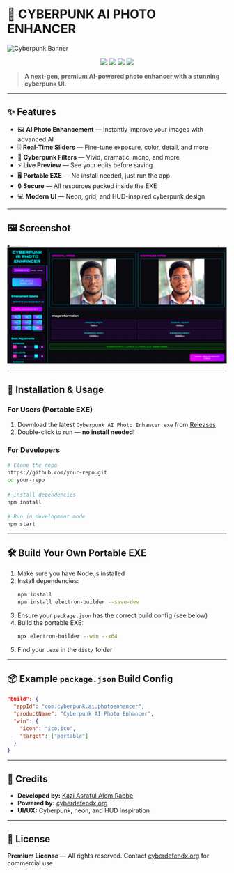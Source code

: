 # 🚀 CYBERPUNK AI PHOTO ENHANCER

![Cyberpunk Banner](https://via.placeholder.com/900x180/0a0a1a/00f3ff?text=Cyberpunk+AI+Photo+Enhancer)

<p align="center">
  <img src="https://img.shields.io/badge/version-1.0.0-blue?style=flat-square" />
  <img src="https://img.shields.io/badge/license-Premium-purple?style=flat-square" />
  <img src="https://img.shields.io/badge/platform-Windows%2010%2B-blueviolet?style=flat-square" />
  <img src="https://img.shields.io/badge/built%20with-Electron-2ea44f?logo=electron&logoColor=white&style=flat-square" />
</p>

> **A next-gen, premium AI-powered photo enhancer with a stunning cyberpunk UI.**

---

## ✨ Features

- 🖼️ **AI Photo Enhancement** — Instantly improve your images with advanced AI
- 🎚️ **Real-Time Sliders** — Fine-tune exposure, color, detail, and more
- 🎨 **Cyberpunk Filters** — Vivid, dramatic, mono, and more
- ⚡ **Live Preview** — See your edits before saving
- 🖥️ **Portable EXE** — No install needed, just run the app
- 🔒 **Secure** — All resources packed inside the EXE
- 💻 **Modern UI** — Neon, grid, and HUD-inspired cyberpunk design

---

## 🖼️ Screenshot

![App Screenshot](https://raw.githubusercontent.com/bigboss821/Cyberpunk-AI-Photo-Enhancer/refs/heads/main/Cyberpunk_AI_Photo_Enhancer_paRkFYAJHu.png)

---

## 🚀 Installation & Usage

### For Users (Portable EXE)
1. Download the latest `Cyberpunk AI Photo Enhancer.exe` from [Releases](https://github.com/your-repo/releases)
2. Double-click to run — **no install needed!**

### For Developers
```bash
# Clone the repo
https://github.com/your-repo.git
cd your-repo

# Install dependencies
npm install

# Run in development mode
npm start
```

---

## 🛠️ Build Your Own Portable EXE

1. Make sure you have Node.js installed
2. Install dependencies:
   ```bash
   npm install
   npm install electron-builder --save-dev
   ```
3. Ensure your `package.json` has the correct build config (see below)
4. Build the portable EXE:
   ```bash
   npx electron-builder --win --x64
   ```
5. Find your `.exe` in the `dist/` folder

---

## 📦 Example `package.json` Build Config
```json
"build": {
  "appId": "com.cyberpunk.ai.photoenhancer",
  "productName": "Cyberpunk AI Photo Enhancer",
  "win": {
    "icon": "ico.ico",
    "target": ["portable"]
  }
}
```

---

## 🙏 Credits
- **Developed by:** [Kazi Asraful Alom Rabbe](https://t.me/kaziasrafulalomrabbe)
- **Powered by:** [cyberdefendx.org](https://cyberdefendx.org)
- **UI/UX:** Cyberpunk, neon, and HUD inspiration

---

## 📄 License

**Premium License** — All rights reserved. Contact [cyberdefendx.org](https://cyberdefendx.org) for commercial use.

